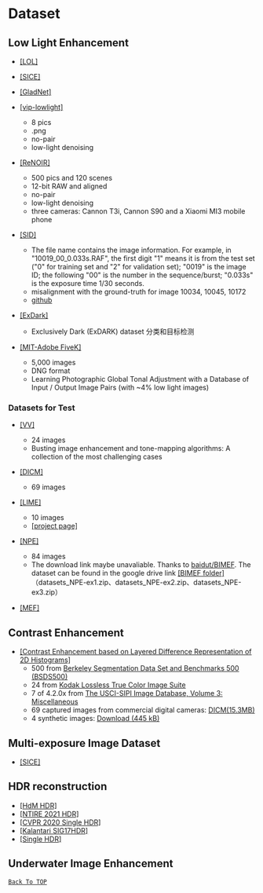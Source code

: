 # Dataset
[comment]:<> (Anchor for Back to top)
<a id="head"/>

## Low Light Enhancement
- [[LOL]](https://daooshee.github.io/BMVC2018website/)

- [[SICE]](https://github.com/csjcai/SICE)

- [[GladNet]](https://daooshee.github.io/fgworkshop18Gladnet/)

- [[vip-lowlight]](https://uwaterloo.ca/vision-image-processing-lab/research-demos/vip-lowlight-dataset)
  - 8 pics
  - .png
  - no-pair
  - low-light denoising

- [[ReNOIR]](http://adrianbarburesearch.blogspot.com/p/renoir-dataset.html)
  - 500 pics and 120 scenes
  - 12-bit RAW and aligned
  - no-pair
  - low-light denoising
  - three cameras: Cannon T3i, Cannon S90 and a Xiaomi MI3 mobile phone

- [[SID]](http://vladlen.info/publications/learning-see-dark/)
  - The file name contains the image information. For example, in "10019_00_0.033s.RAF", the first digit "1" means it is from the test set ("0" for training set and "2" for validation set); "0019" is the image ID; the following "00" is the number in the sequence/burst; "0.033s" is the exposure time 1/30 seconds.
  - misalignment with the ground-truth for image 10034, 10045, 10172
  - [github](https://github.com/cchen156/Learning-to-See-in-the-Dark)

- [[ExDark]](https://github.com/cs-chan/Exclusively-Dark-Image-Dataset)
  - Exclusively Dark (ExDARK) dataset 分类和目标检测

- [[MIT-Adobe FiveK]](https://data.csail.mit.edu/graphics/fivek)
  - 5,000 images
  - DNG format
  - Learning Photographic Global Tonal Adjustment with a Database of Input / Output Image Pairs (with ~4% low light images)

### Datasets for Test
- [[VV]](https://sites.google.com/site/vonikakis/datasets/challenging-dataset-for-enhancement)
  - 24 images
  - Busting image enhancement and tone-mapping algorithms: A collection of the most challenging cases

- [[DICM]](http://mcl.korea.ac.kr/projects/LDR/LDR_TEST_IMAGES_DICM.zip)
  - 69 images

- [[LIME]](https://drive.google.com/open?id=0BwVzAzXoqrSXb3prWUV1YzBjZzg)
  - 10 images
  - [[project page]](https://sites.google.com/view/xjguo/lime)

- [[NPE]](http://blog.sina.com.cn/s/blog_a0a06f190101cvon.html)
  - 84 images
  - The download link maybe unavaliable. Thanks to [baidut/BIMEF](https://github.com/baidut/BIMEF). The dataset can be found in the google drive link [[BIMEF folder]](https://drive.google.com/drive/folders/0B_FjaR958nw_djVQanJqeEhUM1k) （datasets_NPE-ex1.zip、datasets_NPE-ex2.zip、datasets_NPE-ex3.zip）

- [[MEF]](http://ivc.uwaterloo.ca/database/MEF/MEF-Database.php)



## Contrast Enhancement
- [[Contrast Enhancement based on Layered Difference Representation of 2D Histograms]](http://mcl.korea.ac.kr/projects/LDR/)
  - 500 from [Berkeley Segmentation Data Set and Benchmarks 500 (BSDS500)](http://www.eecs.berkeley.edu/Research/Projects/CS/vision/grouping/resources.html#bsds500)
  - 24 from [Kodak Lossless True Color Image Suite](http://r0k.us/graphics/kodak/)
  - 7 of 4.2.0x from [The USCI-SIPI Image Database, Volume 3: Miscellaneous](http://sipi.usc.edu/database/database.php?volume=misc)
  - 69 captured images from commercial digital cameras: [DICM(15.3MB)](http://mcl.korea.ac.kr/projects/LDR/LDR_TEST_IMAGES_DICM.zip)
  - 4 synthetic images: [Download (445 kB)](http://mcl.korea.ac.kr/projects/LDR/LDR_TEST_IMAGES_SYNTHETIC.zip)


## Multi-exposure Image Dataset
- [[SICE]](https://github.com/csjcai/SICE)

## HDR reconstruction
- [[HdM HDR]](https://www.hdm-stuttgart.de/vmlab/hdm-hdr-2014)
- [[NTIRE 2021 HDR]](https://competitions.codalab.org/competitions/28161)
- [[CVPR 2020 Single HDR]](https://github.com/alex04072000/SingleHDR)
- [[Kalantari SIG17HDR]](https://cseweb.ucsd.edu/~viscomp/projects/SIG17HDR/)
- [[Single HDR]](https://alex04072000.github.io/SingleHDR/)


## Underwater Image Enhancement








<a href="#head">`Back To TOP`</a>

